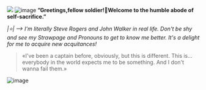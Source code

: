 
![](https://komarev.com/ghpvc/?username=ephemeralcreation&label=TIMES+I'VE+FELT+GUILTY+FOR+MY+PAST&base=9999)
 ![image](https://github.com/user-attachments/assets/b897a5d7-53d0-44cc-a36a-09e434a602c8)
**”Greetings,fellow soldier!🦅Welcome to the humble abode of self-sacrifice.”**

_|⭐️| --> I'm literally Steve Rogers and John Walker in real life. Don't be shy and see my Strawpage and Pronouns to get to know me better. It's a delight for me to acquire new acquitances!_

> «I've been a captain before, obviously, but this is different. This is... everybody in the world expects me to be something. And I don't wanna fail them.»

![image](https://github.com/user-attachments/assets/f358b279-aa63-4fc0-a468-b220bd5516b2)
